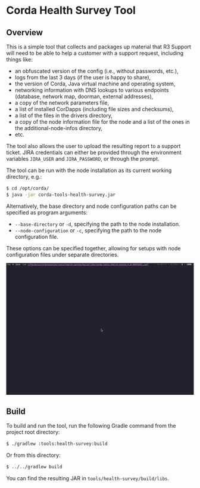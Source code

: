 # Corda Health Survey Tool


## Overview

This is a simple tool that collects and packages up material that R3 Support will need to be able to help a customer
with a support request, including things like:

 - an obfuscated version of the config (i.e., without passwords, etc.),
 - logs from the last 3 days (if the user is happy to share),
 - the version of Corda, Java virtual machine and operating system,
 - networking information with DNS lookups to various endpoints (database, network map, doorman, external addresses),
 - a copy of the network parameters file,
 - a list of installed CorDapps (including file sizes and checksums),
 - a list of the files in the drivers directory,
 - a copy of the node information file for the node and a list of the ones in the additional-node-infos directory,
 - etc.

The tool also allows the user to upload the resulting report to a support ticket. JIRA credentials can either be
provided through the environment variables `JIRA_USER` and `JIRA_PASSWORD`, or through the prompt.

The tool can be run with the node installation as its current working directory, e.g.:

```bash
$ cd /opt/corda/
$ java -jar corda-tools-health-survey.jar
```

Alternatively, the base directory and node configuration paths can be specified as program arguments:

- `--base-directory` or `-d`, specifying the path to the node installation.
- `--node-configuration` or `-c`, specifying the path to the node configuration file.

These options can be specified together, allowing for setups with node configuration files under separate directories.

![tool-animation](tool-animation.gif)

## Build

To build and run the tool, run the following Gradle command from the project root directory:

```bash
$ ./gradlew :tools:health-survey:build
```

Or from this directory:

```bash
$ ../../gradlew build
```

You can find the resulting JAR in `tools/health-survey/build/libs`.